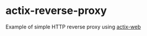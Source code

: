 # actix-reverse-proxy

Example of simple HTTP reverse proxy using [actix-web](https://github.com/actix/actix-web)
